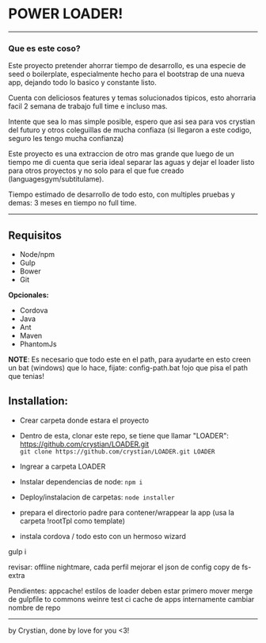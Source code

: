 # POWER LOADER!
---
### Que es este coso?

Este proyecto pretender ahorrar tiempo de desarrollo, es una especie de seed o boilerplate, especialmente hecho para el bootstrap de una nueva app, dejando todo lo basico y constante listo.

Cuenta con deliciosos features y temas solucionados tipicos, esto ahorraria facil 2 semana de trabajo full time e incluso mas.

Intente que sea lo mas simple posible, espero que asi sea para vos crystian del futuro y otros coleguillas de mucha confiaza (si llegaron a este codigo, seguro les tengo mucha confianza)

Este proyecto es una extraccion de otro mas grande que luego de un tiempo me di cuenta que seria ideal separar las aguas y dejar el loader listo para otros proyectos y no solo para el que fue creado (languagesgym/subtitulame).

Tiempo estimado de desarrollo de todo esto, con multiples pruebas y demas: 3 meses en tiempo no full time.

---

## Requisitos

* Node/npm
* Gulp
* Bower
* Git

**Opcionales:**

* Cordova
* Java
* Ant
* Maven
* PhantomJs

**NOTE**:
Es necesario que todo este en el path, para ayudarte en esto creen un bat (windows) que lo hace, fijate: config-path.bat !ojo que pisa el path que tenias!

## Installation:

* Crear carpeta donde estara el proyecto
* Dentro de esta, clonar este repo, se tiene que llamar "LOADER": https://github.com/crystian/LOADER.git<br>
	`git clone https://github.com/crystian/LOADER.git LOADER`
* Ingrear a carpeta LOADER
* Instalar dependencias de node: `npm i`
* Deploy/instalacion de carpetas: `node installer`



* prepara el directorio padre para contener/wrappear la app (usa la carpeta !rootTpl como template)
* instala cordova
/ todo esto con un hermoso wizard

gulp i




revisar:
offline
nightmare, cada perfil
mejorar el json de config
copy de fs-extra

Pendientes:
appcache!
estilos de loader deben estar primero
mover merge de gulpfile to commons
weinre
test
ci
cache de apps internamente
cambiar nombre de repo

---

by Crystian, done by love for you <3!
